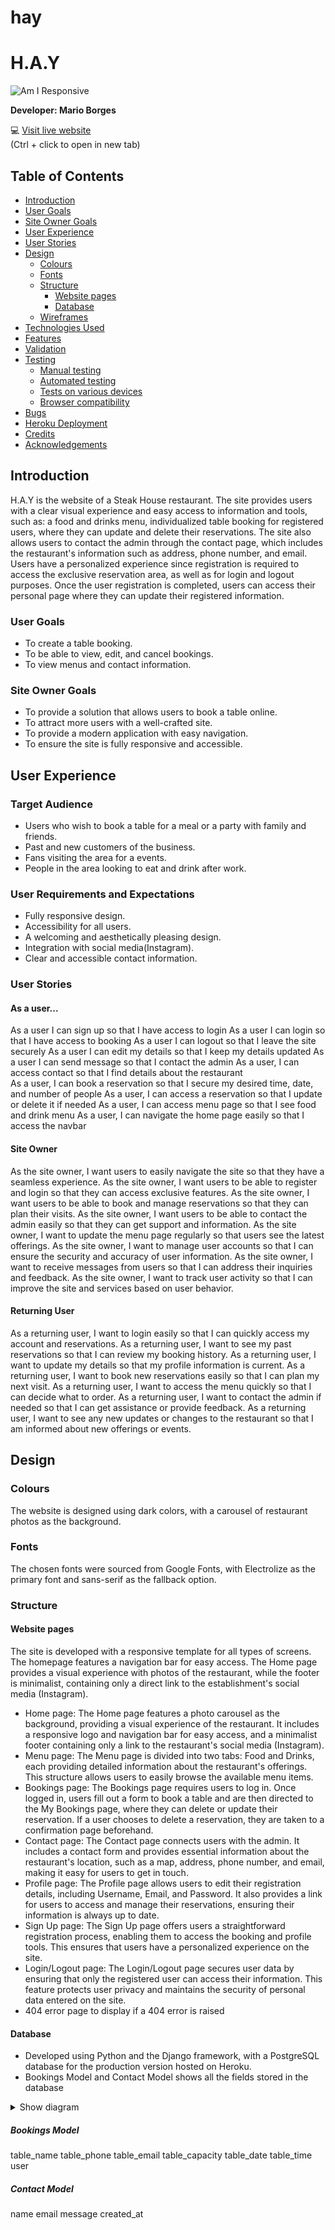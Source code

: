 # hay

# H.A.Y

![Am I Responsive]()

**Developer: Mario Borges**

💻 [Visit live website](https://hay-project-ddcf084b85ed.herokuapp.com/)  
(Ctrl + click to open in new tab)

## Table of Contents
  - [Introduction](#Introduction)
  - [User Goals](#user-goals)
  - [Site Owner Goals](#site-owner-goals)
  - [User Experience](#user-experience)
  - [User Stories](#user-stories)
  - [Design](#design)
    - [Colours](#colours)
    - [Fonts](#fonts)
    - [Structure](#structure)
      - [Website pages](#website-pages)
      - [Database](#database)
    - [Wireframes](#wireframes)
  - [Technologies Used](#technologies-used)
  - [Features](#features)
  - [Validation](#validation)
  - [Testing](#testing)
    - [Manual testing](#manual-testing)
    - [Automated testing](#automated-testing)
    - [Tests on various devices](#tests-on-various-devices)
    - [Browser compatibility](#browser-compatibility)
  - [Bugs](#bugs)
  - [Heroku Deployment](#heroku-deployment)
  - [Credits](#credits)
  - [Acknowledgements](#acknowledgements)

## Introduction
H.A.Y is the website of a Steak House restaurant. The site provides users with a clear visual experience and easy access to information and tools, such as: a food and drinks menu, individualized table booking for registered users, where they can update and delete their reservations. The site also allows users to contact the admin through the contact page, which includes the restaurant's information such as address, phone number, and email. Users have a personalized experience since registration is required to access the exclusive reservation area, as well as for login and logout purposes. Once the user registration is completed, users can access their personal page where they can update their registered information.

### User Goals
- To create a table booking.
- To be able to view, edit, and cancel bookings.
- To view menus and contact information.

### Site Owner Goals
- To provide a solution that allows users to book a table online.
- To attract more users with a well-crafted site.
- To provide a modern application with easy navigation.
- To ensure the site is fully responsive and accessible.

## User Experience

### Target Audience
- Users who wish to book a table for a meal or a party with family and friends.
- Past and new customers of the business.
- Fans visiting the area for a events.
- People in the area looking to eat and drink after work.

### User Requirements and Expectations
- Fully responsive design.
- Accessibility for all users.
- A welcoming and aesthetically pleasing design.
- Integration with social media(Instagram).
- Clear and accessible contact information.


### User Stories

#### As a user...
As a user I can sign up so that I have access to login 
As a user I can login  so that I have access to booking 
As a user I can logout so that I leave the site securely 
As a user I can edit my details so that I keep my details updated 
As a user I can send message so that  I contact the admin 
As a user, I can access contact so that I find details about the restaurant  
As a user, I can book a reservation so that I secure my desired time, date, and number of people 
As a user, I can access a reservation so that I update or delete it if needed 
As a user, I can access menu page so that I see food and drink menu 
As a user, I can navigate the home page easily so that I access the navbar 

#### Site Owner
As the site owner, I want users to easily navigate the site so that they have a seamless experience.
As the site owner, I want users to be able to register and login so that they can access exclusive features.
As the site owner, I want users to be able to book and manage reservations so that they can plan their visits.
As the site owner, I want users to be able to contact the admin easily so that they can get support and information.
As the site owner, I want to update the menu page regularly so that users see the latest offerings.
As the site owner, I want to manage user accounts so that I can ensure the security and accuracy of user information.
As the site owner, I want to receive messages from users so that I can address their inquiries and feedback.
As the site owner, I want to track user activity so that I can improve the site and services based on user behavior.

#### Returning User
As a returning user, I want to login easily so that I can quickly access my account and reservations.
As a returning user, I want to see my past reservations so that I can review my booking history.
As a returning user, I want to update my details so that my profile information is current.
As a returning user, I want to book new reservations easily so that I can plan my next visit.
As a returning user, I want to access the menu quickly so that I can decide what to order.
As a returning user, I want to contact the admin if needed so that I can get assistance or provide feedback.
As a returning user, I want to see any new updates or changes to the restaurant so that I am informed about new offerings or events.


## Design

### Colours
The website is designed using dark colors, with a carousel of restaurant photos as the background.


### Fonts
The chosen fonts were sourced from Google Fonts, with Electrolize as the primary font and sans-serif as the fallback option.

### Structure

#### Website pages
The site is developed with a responsive template for all types of screens. The homepage features a navigation bar for easy access. The Home page provides a visual experience with photos of the restaurant, while the footer is minimalist, containing only a direct link to the establishment's social media (Instagram).

- Home page: The Home page features a photo carousel as the background, providing a visual experience of the restaurant. It includes a responsive logo and navigation bar for easy access, and a minimalist footer containing only a link to the restaurant's social media (Instagram).
- Menu page: The Menu page is divided into two tabs: Food and Drinks, each providing detailed information about the restaurant's offerings. This structure allows users to easily browse the available menu items.
- Bookings page: The Bookings page requires users to log in. Once logged in, users fill out a form to book a table and are then directed to the My Bookings page, where they can delete or update their reservation. If a user chooses to delete a reservation, they are taken to a confirmation page beforehand.
- Contact page: The Contact page connects users with the admin. It includes a contact form and provides essential information about the restaurant's location, such as a map, address, phone number, and email, making it easy for users to get in touch.
- Profile page: The Profile page allows users to edit their registration details, including Username, Email, and Password. It also provides a link for users to access and manage their reservations, ensuring their information is always up to date.
- Sign Up page: The Sign Up page offers users a straightforward registration process, enabling them to access the booking and profile tools. This ensures that users have a personalized experience on the site.
- Login/Logout page: The Login/Logout page secures user data by ensuring that only the registered user can access their information. This feature protects user privacy and maintains the security of personal data entered on the site.
- 404 error page to display if a 404 error is raised

#### Database

- Developed using Python and the Django framework, with a PostgreSQL database for the production version hosted on Heroku.
- Bookings Model and Contact Model shows all the fields stored in the database

<details><summary>Show diagram</summary>
<img src="staticfiles\images\images_readme\data_base_diagram.png">
</details>

##### Bookings Model
table_name
table_phone
table_email
table_capacity
table_date
table_time
user

##### Contact Model
name
email 
message
created_at